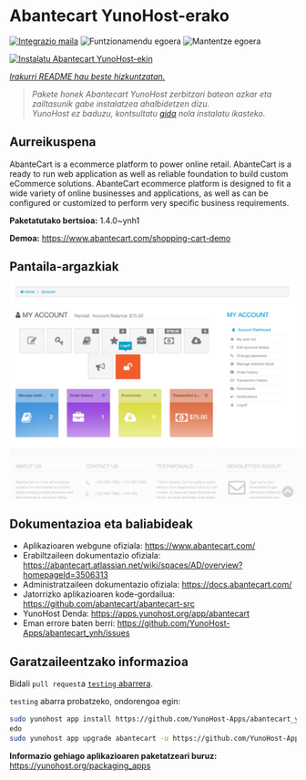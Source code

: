<!--
Ohart ongi: README hau automatikoki sortu da <https://github.com/YunoHost/apps/tree/master/tools/readme_generator>ri esker
EZ editatu eskuz.
-->

# Abantecart YunoHost-erako

[![Integrazio maila](https://dash.yunohost.org/integration/abantecart.svg)](https://ci-apps.yunohost.org/ci/apps/abantecart/) ![Funtzionamendu egoera](https://ci-apps.yunohost.org/ci/badges/abantecart.status.svg) ![Mantentze egoera](https://ci-apps.yunohost.org/ci/badges/abantecart.maintain.svg)

[![Instalatu Abantecart YunoHost-ekin](https://install-app.yunohost.org/install-with-yunohost.svg)](https://install-app.yunohost.org/?app=abantecart)

*[Irakurri README hau beste hizkuntzatan.](./ALL_README.md)*

> *Pakete honek Abantecart YunoHost zerbitzari batean azkar eta zailtasunik gabe instalatzea ahalbidetzen dizu.*  
> *YunoHost ez baduzu, kontsultatu [gida](https://yunohost.org/install) nola instalatu ikasteko.*

## Aurreikuspena

AbanteCart is a ecommerce platform to power online retail. AbanteCart is a ready to run web application as well as reliable foundation to build custom eCommerce solutions. AbanteCart ecommerce platform is designed to fit a wide variety of online businesses and applications, as well as can be configured or customized to perform very specific business requirements.

**Paketatutako bertsioa:** 1.4.0~ynh1

**Demoa:** <https://www.abantecart.com/shopping-cart-demo>

## Pantaila-argazkiak

![Abantecart(r)en pantaila-argazkia](./doc/screenshots/dashboard.png)

## Dokumentazioa eta baliabideak

- Aplikazioaren webgune ofiziala: <https://www.abantecart.com/>
- Erabiltzaileen dokumentazio ofiziala: <https://abantecart.atlassian.net/wiki/spaces/AD/overview?homepageId=3506313>
- Administratzaileen dokumentazio ofiziala: <https://docs.abantecart.com/>
- Jatorrizko aplikazioaren kode-gordailua: <https://github.com/abantecart/abantecart-src>
- YunoHost Denda: <https://apps.yunohost.org/app/abantecart>
- Eman errore baten berri: <https://github.com/YunoHost-Apps/abantecart_ynh/issues>

## Garatzaileentzako informazioa

Bidali `pull request`a [`testing` abarrera](https://github.com/YunoHost-Apps/abantecart_ynh/tree/testing).

`testing` abarra probatzeko, ondorengoa egin:

```bash
sudo yunohost app install https://github.com/YunoHost-Apps/abantecart_ynh/tree/testing --debug
edo
sudo yunohost app upgrade abantecart -u https://github.com/YunoHost-Apps/abantecart_ynh/tree/testing --debug
```

**Informazio gehiago aplikazioaren paketatzeari buruz:** <https://yunohost.org/packaging_apps>
